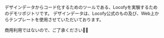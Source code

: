 デザインデータからコード化するためのツールである、Locofyを実験するためのデモリポジトリです。
デザインデータは、Locofy公式のもの及び、Web上からテンプレートを使用させていただいております。

商用利用ではないので、ご了承ください🙇‍♂️
